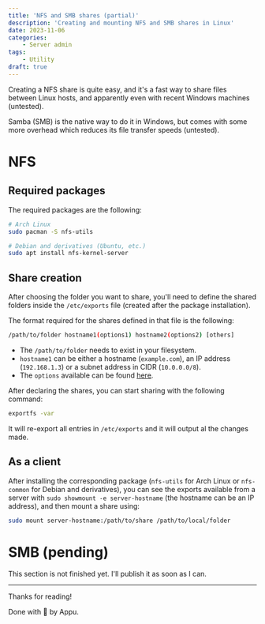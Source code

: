 ```yaml
---
title: 'NFS and SMB shares (partial)'
description: 'Creating and mounting NFS and SMB shares in Linux'
date: 2023-11-06
categories:
    - Server admin
tags:
    - Utility
draft: true
---
```


Creating a NFS share is quite easy, and it's a fast way to share files between Linux hosts, and apparently even with recent Windows machines (untested).

Samba (SMB) is the native way to do it in Windows, but comes with some more overhead which reduces its file transfer speeds (untested).

# NFS

## Required packages

The required packages are the following:
```bash
# Arch Linux
sudo pacman -S nfs-utils

# Debian and derivatives (Ubuntu, etc.)
sudo apt install nfs-kernel-server
```

## Share creation

After choosing the folder you want to share, you'll need to define the shared folders inside the `/etc/exports` file (created after the package installation).

The format required for the shares defined in that file is the following:
```sh
/path/to/folder hostname1(options1) hostname2(options2) [others]
```

- The `/path/to/folder` needs to exist in your filesystem.
- `hostname1` can be either a hostname (`example.com`), an IP address (`192.168.1.3`) or a subnet address in CIDR (`10.0.0.0/8`).
- The `options` available can be found [here](https://man.archlinux.org/man/exports.5#General_Options).

After declaring the shares, you can start sharing with the following command:
```bash
exportfs -var
```

It will re-export all entries in `/etc/exports` and it will output al the changes made.

## As a client

After installing the corresponding package (`nfs-utils` for Arch Linux or `nfs-common` for Debian and derivatives), you can see the exports available from a server with `sudo showmount -e server-hostname` (the hostname can be an IP address), and then mount a share using:

```bash
sudo mount server-hostname:/path/to/share /path/to/local/folder
```

# SMB (pending)

This section is not finished yet. I'll publish it as soon as I can.

---

Thanks for reading!

Done with 🖤 by Appu.
